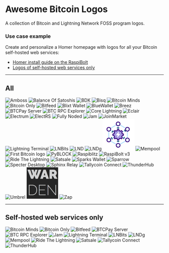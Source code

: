 # Awesome Bitcoin Logos

A collection of Bitcoin and Lightning Network FOSS program logos.

### Use case example

Create and personalize a Homer homepage with logos for all your Bitcoin self-hosted web services:
* [Homer install guide on the RaspiBolt](https://raspibolt.org/bonus/raspberry-pi/homer.md)
* [Logos of self-hosted web services only](#self-hosted-web-services-only)

---

## All

<img src="png/amboss.png" alt="Amboss" width="100"> <img src="png/balance-of-satoshis.png" alt="Balance Of Satoshis" width="100"> <img src="png/bdk.png" alt="BDK" width="100"> <img src="png/bisq.png" alt="Bisq" width="100"> <img src="png/bitcoin-minds.png" alt="Bitcoin Minds" width="100"> <img src="png/bitcoin-only.png" alt="Bitcoin Only" width="100"> <img src="png/bitfeed.png" alt="Bitfeed" width="100"> <img src="png/blixt-wallet.png" alt="Blixt Wallet" width="100"> <img src="png/bluewallet.png" alt="BlueWallet" width="100"> <img src="png/breez.png" alt="Breez" width="100"> <img src="png/btcpay-server.png" alt="BTCPay Server" width="100"> <img src="png/btcrpcexplorer.png" alt="BTC RPC Explorer" width="100"> <img src="png/core-lightning.png" alt="Core Lightning" width="100"> <img src="png/eclair.png" alt="Eclair" width="100"> <img src="png/electrum.png" alt="Electrum" width="100"> <img src="png/electrs.png" alt="ElectRS" width="100"> <img src="png/fully-noded.png" alt="Fully Noded" width="100"> <img src="png/jam.png" alt="Jam" width="100"> <img src="png/joinmarket.png" alt="JoinMarket" width="100"> <img src="png/lightning-terminal.png" alt="Lightning Terminal" width="100"> <img src="png/lnbits.png" alt="LNBits" width="100"> <img src="png/lnd.png" alt="LND" width="100"> <img src="png/lndg.png" alt="LNDg" width="100"> <img src="png/lndmanage.png" alt="lndmanage" width="100"> <img src="png/mempool.png" alt="Mempool" width="100"> <img src="png/old-bitcoin.png" alt="First Bitcoin logo" width="100"> <img src="png/pyblock.png" alt="PyBLOCK" width="100"> <img src="png/raspiblitz.png" alt="Raspiblitz" width="100"> <img src="png/raspibolt3.png" alt="RaspiBolt v3" width="100"> <img src="png/ride-the-lightning.png" alt="Ride The Lightning" width="100"> <img src="png/satsale.png" alt="Satsale" width="100"> <img src="png/spark-wallet.png" alt="Sparks Wallet" width="100"> <img src="png/sparrow.png" alt="Sparrow" width="100"> <img src="png/specter-desktop.png" alt="Specter Desktop" width="100"> <img src="png/sphinx-relay.png" alt="Sphinx Relay" width="100"> <img src="png/tallycoin-connect.png" alt="Tallycoin Connect" width="100"> <img src="png/thunderhub.png" alt="ThunderHub" width="100"> <img src="png/umbrel.png" alt="Umbrel" width="100"> <img src="png/warden.png" alt="Warden" width="100"> <img src="png/zap.png" alt="Zap" width="100"> 

---

## Self-hosted web services only

<img src="png/bitcoin-minds.png" alt="Bitcoin Minds" width="100"> <img src="png/bitcoin-only.png" alt="Bitcoin Only" width="100"> <img src="png/bitfeed.png" alt="Bitfeed" width="100"> <img src="png/btcpay-server.png" alt="BTCPay Server" width="100"> <img src="png/btcrpcexplorer.png" alt="BTC RPC Explorer" width="100"> <img src="png/jam.png" alt="Jam" width="100"> <img src="png/lightning-terminal.png" alt="Lightning Terminal" width="100"> <img src="png/lnbits.png" alt="LNBits" width="100"> <img src="png/lndg.png" alt="LNDg" width="100"> <img src="png/mempool.png" alt="Mempool" width="100"> <img src="png/ride-the-lightning.png" alt="Ride The Lightning" width="100"> <img src="png/satsale.png" alt="Satsale" width="100"> <img src="png/tallycoin-connect.png" alt="Tallycoin Connect" width="100"> <img src="png/thunderhub.png" alt="ThunderHub" width="100">
